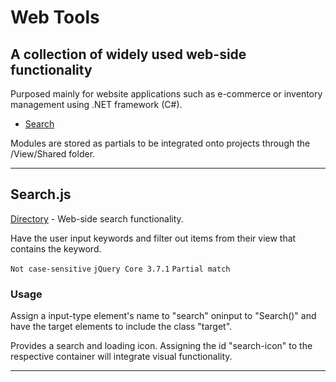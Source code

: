 # Web Tools
## A collection of widely used web-side functionality
Purposed mainly for website applications such as e-commerce or inventory management using .NET framework (C#).
- [Search](#Search.js)

Modules are stored as partials to be integrated onto projects through the /View/Shared folder.
___
## __Search.js__

[Directory]() - Web-side search functionality. 

Have the user input keywords and filter out items from their view that contains the keyword.

`Not case-sensitive` `jQuery Core 3.7.1` `Partial match`
### Usage
Assign a input-type element's name to "search" oninput to "Search()" and have the target elements to include the class "target". 


Provides a search and loading icon. Assigning the id "search-icon" to the respective container will integrate visual functionality.
___
